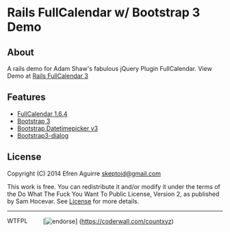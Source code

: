# Rails FullCalendar w/ Bootstrap 3 Demo

## About

A rails demo for Adam Shaw's fabulous jQuery Plugin FullCalendar. View Demo at
[Rails FullCalendar 3](http://rails-fullcal-bs3.herokuapp.com)

## Features

* [FullCalendar 1.6.4](http://arshaw.com/fullcalendar)
* [Bootstrap 3](http://getbootstrap.com)
* [Bootstrap Datetimepicker v3](http://eonasdan.github.io/bootstrap-datetimepicker)
* [Bootstrap3-dialog](http://nakupanda.github.io/bootstrap3-dialog)

## License

Copyright (C) 2014 Efren Aguirre <skeptoid@gmail.com>

This work is free. You can redistribute it and/or modify it under the
terms of the Do What The Fuck You Want To Public License, Version 2,
as published by Sam Hocevar. See 
[License](https://github.com/countxyz/harmonize/blob/master/LICENSE.txt)
for more details.

<hr>

<a href="http://www.wtfpl.net/"><img
       src="http://www.wtfpl.net/wp-content/uploads/2012/12/wtfpl-badge-4.png"
       width="80" height="15" alt="WTFPL" /></a>
[![endorse](https://api.coderwall.com/countxyz/endorsecount.png)]
(https://coderwall.com/countxyz)

